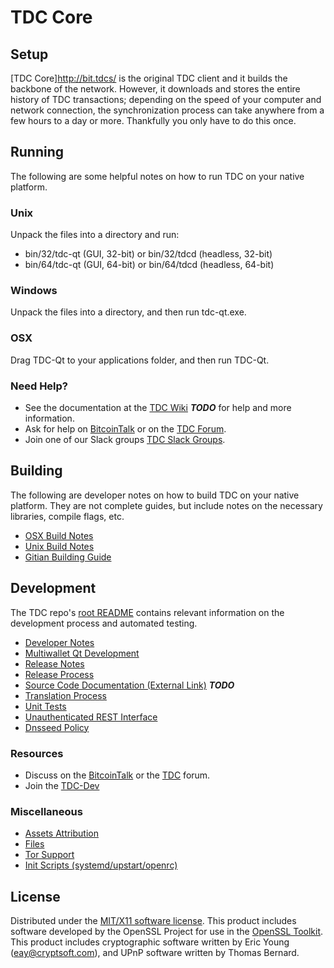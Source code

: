 TDC Core
=====================

Setup
---------------------
[TDC Core]http://bit.tdcs/ is the original TDC client and it builds the backbone of the network. However, it downloads and stores the entire history of TDC transactions; depending on the speed of your computer and network connection, the synchronization process can take anywhere from a few hours to a day or more. Thankfully you only have to do this once.

Running
---------------------
The following are some helpful notes on how to run TDC on your native platform.

### Unix

Unpack the files into a directory and run:

- bin/32/tdc-qt (GUI, 32-bit) or bin/32/tdcd (headless, 32-bit)
- bin/64/tdc-qt (GUI, 64-bit) or bin/64/tdcd (headless, 64-bit)

### Windows

Unpack the files into a directory, and then run tdc-qt.exe.

### OSX

Drag TDC-Qt to your applications folder, and then run TDC-Qt.

### Need Help?

* See the documentation at the [TDC Wiki](https://en.bitcoin.it/wiki/Main_Page) ***TODO***
for help and more information.
* Ask for help on [BitcoinTalk](https://bitcointalk.org/index.php?topic=1604893.0) or on the [TDC Forum](https://google.forum.com/).
* Join one of our Slack groups [TDC Slack Groups](https://google.slack.com/).

Building
---------------------
The following are developer notes on how to build TDC on your native platform. They are not complete guides, but include notes on the necessary libraries, compile flags, etc.

- [OSX Build Notes](build-osx.md)
- [Unix Build Notes](build-unix.md)
- [Gitian Building Guide](gitian-building.md)

Development
---------------------
The TDC repo's [root README](https://github.com/TDCCRYPTO/TDC/blob/master/README.md) contains relevant information on the development process and automated testing.

- [Developer Notes](developer-notes.md)
- [Multiwallet Qt Development](multiwallet-qt.md)
- [Release Notes](release-notes.md)
- [Release Process](release-process.md)
- [Source Code Documentation (External Link)](https://dev.visucore.com/bitcoin/doxygen/) ***TODO***
- [Translation Process](translation_process.md)
- [Unit Tests](unit-tests.md)
- [Unauthenticated REST Interface](REST-interface.md)
- [Dnsseed Policy](dnsseed-policy.md)

### Resources

* Discuss on the [BitcoinTalk](https://bitcointalk.org/index.php?topic=1604893.0) or the [TDC](https://google.forum.com/) forum.
* Join the [TDC-Dev](https://google.slack.com/) 

### Miscellaneous
- [Assets Attribution](assets-attribution.md)
- [Files](files.md)
- [Tor Support](tor.md)
- [Init Scripts (systemd/upstart/openrc)](init.md)

License
---------------------
Distributed under the [MIT/X11 software license](http://www.opensource.org/licenses/mit-license.php).
This product includes software developed by the OpenSSL Project for use in the [OpenSSL Toolkit](https://www.openssl.org/). This product includes
cryptographic software written by Eric Young ([eay@cryptsoft.com](mailto:eay@cryptsoft.com)), and UPnP software written by Thomas Bernard.
